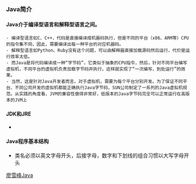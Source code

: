 
### Java简介
#### Java介于编译型语言和解释型语言之间。
    - 编译型语言如C、C++，代码是直接编译成机器码执行，但是不同的平台（x86、ARM等）CPU的指令集不同，因此，需要编译出每一种平台的对应机器码。        
    - 解释型语言如Python、Ruby没有这个问题，可以由解释器直接加载源码然后运行，代价是运行效率太低。
    - 而Java是将代码编译成一种“字节码”，它类似于抽象的CPU指令，然后，针对不同平台编写虚拟机，不同平台的虚拟机负责加载字节码并执行，这样就实现了“一次编写，到处运行”的效果。
    - 当然，这是针对Java开发者而言。对于虚拟机，需要为每个平台分别开发。为了保证不同平台、不同公司开发的虚拟机都能正确执行Java字节码，SUN公司制定了一系列的Java虚拟机规范。从实践的角度看，JVM的兼容性做得非常好，低版本的Java字节码完全可以正常运行在高版本的JVM上
#### JDK和JRE
- 
#### Java程序基本结构
- 类名必须以英文字母开头，后接字母，数字和下划线的组合习惯以大写字母开头
















[廖雪峰Java](https://www.liaoxuefeng.com/wiki/1252599548343744/1255884132971296)
